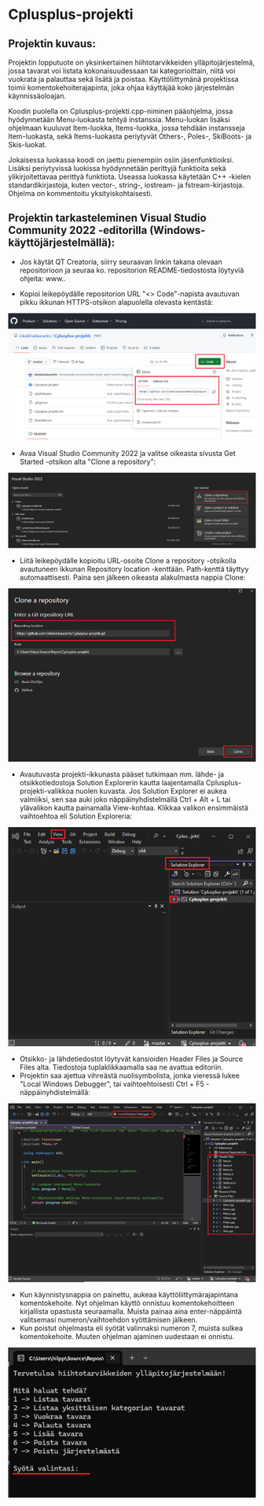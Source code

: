 # Cplusplus-projekti

## Projektin kuvaus:

Projektin lopputuote on yksinkertainen hiihtotarvikkeiden ylläpitojärjestelmä, jossa tavarat voi listata kokonaisuudessaan tai kategorioittain, niitä voi vuokrata ja palauttaa sekä lisätä ja poistaa. Käyttöliittymänä projektissa toimii komentokehoiterajapinta, joka ohjaa käyttäjää koko järjestelmän käynnissäoloajan.

Koodin puolella on Cplusplus-projekti.cpp-niminen pääohjelma, jossa hyödynnetään Menu-luokasta tehtyä instanssia. Menu-luokan lisäksi ohjelmaan kuuluvat Item-luokka, Items-luokka, jossa tehdään instansseja Item-luokasta, sekä Items-luokasta periytyvät Others-, Poles-, SkiBoots- ja Skis-luokat. 

Jokaisessa luokassa koodi on jaettu pienempiin osiin jäsenfunktioiksi. Lisäksi periytyvissä luokissa hyödynnetään perittyjä funktioita sekä ylikirjoitettavaa perittyä funktiota. Useassa luokassa käytetään C++ -kielen standardikirjastoja, kuten vector-, string-, iostream- ja fstream-kirjastoja. Ohjelma on kommentoitu yksityiskohtaisesti.

## Projektin tarkasteleminen Visual Studio Community 2022 -editorilla (Windows-käyttöjärjestelmällä):

- Jos käytät QT Creatoria, siirry seuraavan linkin takana olevaan repositorioon ja seuraa ko. repositorion README-tiedostosta löytyviä ohjeita: www..

- Kopioi leikepöydälle repositorion URL "<> Code"-napista avautuvan pikku ikkunan HTTPS-otsikon alapuolella olevasta kentästä:

![alt text](ohjekuva-1.png)

- Avaa Visual Studio Community 2022 ja valitse oikeasta sivusta Get Started -otsikon alta "Clone a repository":

![alt text](ohjekuva-2.png)

- Liitä leikepöydälle kopioitu URL-osoite Clone a repository -otsikolla avautuneen ikkunan Repository location -kenttään. Path-kenttä täyttyy automaattisesti. Paina sen jälkeen oikeasta alakulmasta nappia Clone:

![alt text](ohjekuva-3.png)

- Avautuvasta projekti-ikkunasta pääset tutkimaan mm. lähde- ja otsikkotiedostoja Solution Explorerin kautta laajentamalla Cplusplus-projekti-valikkoa nuolen kuvasta. Jos Solution Explorer ei aukea valmiiksi, sen saa auki joko näppäinyhdistelmällä Ctrl + Alt + L tai ylävalikon kautta painamalla View-kohtaa. Klikkaa valikon ensimmäistä vaihtoehtoa eli Solution Exploreria:

![alt text](ohjekuva-4.png)

- Otsikko- ja lähdetiedostot löytyvät kansioiden Header Files ja Source Files alta. Tiedostoja tuplaklikkaamalla saa ne avattua editoriin.
- Projektin saa ajettua vihreästä nuolisymbolista, jonka vieressä lukee "Local Windows Debugger", tai vaihtoehtoisesti Ctrl + F5 -näppäinyhdistelmällä:

![alt text](ohjekuva-5.png)

- Kun käynnistysnappia on painettu, aukeaa käyttöliittymärajapintana komentokehoite. Nyt ohjelman käyttö onnistuu komentokehoitteen kirjallista opastusta seuraamalla. Muista painaa aina enter-näppäintä valitsemasi numeron/vaihtoehdon syöttämisen jälkeen.
- Kun poistut ohjelmasta eli syötät valinnaksi numeron 7, muista sulkea komentokehoite. Muuten ohjelman ajaminen uudestaan ei onnistu.

![alt text](ohjekuva-6.png)

